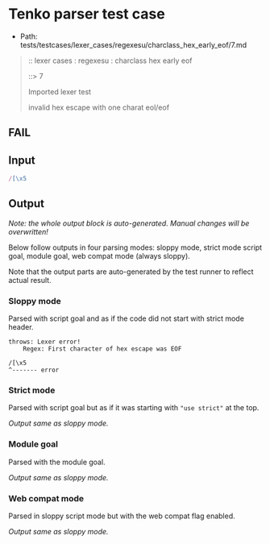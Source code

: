 # Tenko parser test case

- Path: tests/testcases/lexer_cases/regexesu/charclass_hex_early_eof/7.md

> :: lexer cases : regexesu : charclass hex early eof
>
> ::> 7
>
> Imported lexer test
>
> invalid hex escape with one charat eol/eof

## FAIL

## Input

`````js
/[\x5
`````

## Output

_Note: the whole output block is auto-generated. Manual changes will be overwritten!_

Below follow outputs in four parsing modes: sloppy mode, strict mode script goal, module goal, web compat mode (always sloppy).

Note that the output parts are auto-generated by the test runner to reflect actual result.

### Sloppy mode

Parsed with script goal and as if the code did not start with strict mode header.

`````
throws: Lexer error!
    Regex: First character of hex escape was EOF

/[\x5
^------- error
`````

### Strict mode

Parsed with script goal but as if it was starting with `"use strict"` at the top.

_Output same as sloppy mode._

### Module goal

Parsed with the module goal.

_Output same as sloppy mode._

### Web compat mode

Parsed in sloppy script mode but with the web compat flag enabled.

_Output same as sloppy mode._
